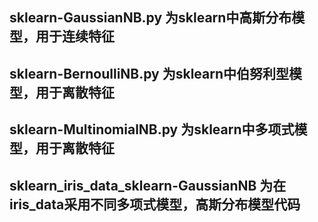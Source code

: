 ## sklearn-GaussianNB.py 为sklearn中高斯分布模型，用于连续特征

## sklearn-BernoulliNB.py 为sklearn中伯努利型模型，用于离散特征

## sklearn-MultinomialNB.py 为sklearn中多项式模型，用于离散特征

## sklearn_iris_data_sklearn-GaussianNB 为在iris_data采用不同多项式模型，高斯分布模型代码
